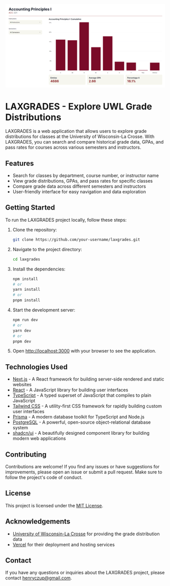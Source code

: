 ![Chart View](/images/chart.png)

# LAXGRADES - Explore UWL Grade Distributions

LAXGRADES is a web application that allows users to explore grade distributions for classes at the University of Wisconsin-La Crosse. With LAXGRADES, you can search and compare historical grade data, GPAs, and pass rates for courses across various semesters and instructors.

## Features

- Search for classes by department, course number, or instructor name
- View grade distributions, GPAs, and pass rates for specific classes
- Compare grade data across different semesters and instructors
- User-friendly interface for easy navigation and data exploration

## Getting Started

To run the LAXGRADES project locally, follow these steps:

1. Clone the repository:

   ```bash
   git clone https://github.com/your-username/laxgrades.git
   ```

2. Navigate to the project directory:

   ```bash
   cd laxgrades
   ```

3. Install the dependencies:

   ```bash
   npm install
   # or
   yarn install
   # or
   pnpm install
   ```

4. Start the development server:

   ```bash
   npm run dev
   # or
   yarn dev
   # or
   pnpm dev
   ```

5. Open [http://localhost:3000](http://localhost:3000) with your browser to see the application.

## Technologies Used

- [Next.js](https://nextjs.org/) - A React framework for building server-side rendered and static websites
- [React](https://reactjs.org/) - A JavaScript library for building user interfaces
- [TypeScript](https://www.typescriptlang.org/) - A typed superset of JavaScript that compiles to plain JavaScript
- [Tailwind CSS](https://tailwindcss.com/) - A utility-first CSS framework for rapidly building custom user interfaces
- [Prisma](https://www.prisma.io/) - A modern database toolkit for TypeScript and Node.js
- [PostgreSQL](https://www.postgresql.org/) - A powerful, open-source object-relational database system
- [shadcn/ui](https://ui.shadcn.com/) - A beautifully designed component library for building modern web applications

## Contributing

Contributions are welcome! If you find any issues or have suggestions for improvements, please open an issue or submit a pull request. Make sure to follow the project's code of conduct.

## License

This project is licensed under the [MIT License](LICENSE).

## Acknowledgements

- [University of Wisconsin-La Crosse](https://www.uwlax.edu/) for providing the grade distribution data
- [Vercel](https://vercel.com/) for their deployment and hosting services

## Contact

If you have any questions or inquiries about the LAXGRADES project, please contact [henryczup@gmail.com](mailto:henryczup@gmail.com).

